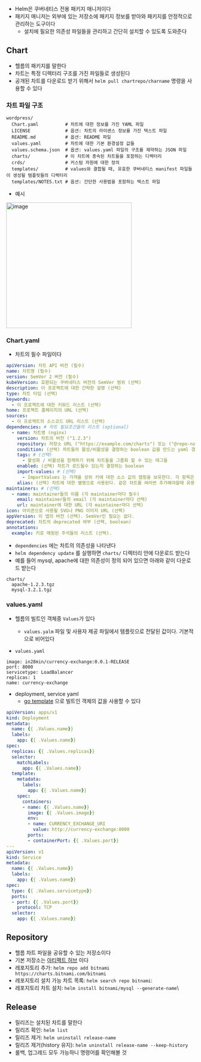 - Helm은 쿠버네티스 전용 패키지 매니저이다
- 패키지 매니저는 외부에 있는 저장소에 패키지 정보를 받아와 패키지를 안정적으로 관리하는 도구이다
	- 설치에 필요한 의존성 파일들을 관리하고 간단히 설치할 수 있도록 도와준다

## Chart
- 헬름의 패키지를 말한다
- 차트는 특정 디렉터리 구조를 가진 파일들로 생성된다
- 공개된 차트를 다운로드 받기 위해서 `helm pull chartrepo/charname` 명령을 사용할 수 있다

### 차트 파일 구조
```TEXT
wordpress/
  Chart.yaml          # 차트에 대한 정보를 가진 YAML 파일
  LICENSE             # 옵션: 차트의 라이센스 정보를 가진 텍스트 파일
  README.md           # 옵션: README 파일
  values.yaml         # 차트에 대한 기본 환경설정 값들
  values.schema.json  # 옵션: values.yaml 파일의 구조를 제약하는 JSON 파일
  charts/             # 이 차트에 종속된 차트들을 포함하는 디렉터리
  crds/               # 커스텀 자원에 대한 정의
  templates/          # values와 결합될 때, 유효한 쿠버네티스 manifest 파일들이 생성될 템플릿들의 디렉터리
  templates/NOTES.txt # 옵션: 간단한 사용법을 포함하는 텍스트 파일
```

- 예시
<img width="335" alt="image" src="https://github.com/seung-hun-h/record/assets/60502370/e023d24d-8e55-44d1-b140-ea6bd010364b">


### Chart.yaml
- 차트의 필수 파일이다
```yaml
apiVersion: 차트 API 버전 (필수)
name: 차트명 (필수)
version: SemVer 2 버전 (필수)
kubeVersion: 호환되는 쿠버네티스 버전의 SemVer 범위 (선택)
description: 이 프로젝트에 대한 간략한 설명 (선택)
type: 차트 타입 (선택)
keywords:
  - 이 프로젝트에 대한 키워드 리스트 (선택)
home: 프로젝트 홈페이지의 URL (선택)
sources:
  - 이 프로젝트의 소스코드 URL 리스트 (선택)
dependencies: # 차트 필요조건들의 리스트 (optional)
  - name: 차트명 (nginx)
    version: 차트의 버전 ("1.2.3")
    repository: 저장소 URL ("https://example.com/charts") 또는 ("@repo-name")
    condition: (선택) 차트들의 활성/비활성을 결정하는 boolean 값을 만드는 yaml 경로 (예시: subchart1.enabled)
    tags: # (선택)
      - 활성화 / 비활성을 함께하기 위해 차트들을 그룹화 할 수 있는 태그들
    enabled: (선택) 차트가 로드될수 있는지 결정하는 boolean
    import-values: # (선택)
      - ImportValues 는 가져올 상위 키에 대한 소스 값의 맵핑을 보유한다. 각 항목은 문자열이거나 하위 / 상위 하위 목록 항목 쌍일 수 있다.
    alias: (선택) 차트에 대한 별명으로 사용된다. 같은 차트를 여러번 추가해야할때 유용하다.
maintainers: # (선택)
  - name: maintainer들의 이름 (각 maintainer마다 필수)
    email: maintainer들의 email (각 maintainer마다 선택)
    url: maintainer에 대한 URL (각 maintainer마다 선택)
icon: 아이콘으로 사용될 SVG나 PNG 이미지 URL (선택)
appVersion: 이 앱의 버전 (선택). SemVer인 필요는 없다.
deprecated: 차트의 deprecated 여부 (선택, boolean)
annotations:
  example: 키로 매핑된 주석들의 리스트 (선택).
```

- `dependencies` 에는 차트의 의존성을 나타낸다
- `helm dependency update` 를 실행하면 `charts/` 디렉터리 안에 다운로드 받는다
- 예를 들어 mysql, apache에 대한 의존성이 정의 되어 있으면 아래와 같이 다운로드 받는다

```text
charts/
  apache-1.2.3.tgz
  mysql-3.2.1.tgz
```

### values.yaml
- 헬름의 빌트인 객체중 `Values`가 있다
	- `values.yalm` 파일 및 사용자 제공 파일에서 템플릿으로 전달된 값이다. 기본적으로 비어있다

- `values.yaml`
```yalm
image: in28min/currency-exchange:0.0.1-RELEASE  
port: 8000  
servicetype: LoadBalancer  
replicas: 1  
name: currency-exchange
```

- deployment, service yaml
	- [go template](https://www.joinc.co.kr/w/man/12/golang/networkProgramming/template) 으로 빌트인 객체의 값을 사용할 수 있다

```yaml
apiVersion: apps/v1  
kind: Deployment  
metadata:  
  name: {{ .Values.name}}  
  labels:  
    app: {{ .Values.name}}  
spec:  
  replicas: {{ .Values.replicas}}  
  selector:  
    matchLabels:  
      app: {{ .Values.name}}  
  template:  
    metadata:  
      labels:  
        app: {{ .Values.name}}  
    spec:  
      containers:  
      - name: {{ .Values.name}}  
        image: {{ .Values.image}}  
        env:  
        - name: CURRENCY_EXCHANGE_URI  
          value: http://currency-exchange:8000  
        ports:  
        - containerPort: {{ .Values.port}}  
---  
apiVersion: v1  
kind: Service  
metadata:  
  name: {{ .Values.name}}  
  labels:  
    app: {{ .Values.name}}  
spec:  
  type: {{ .Values.servicetype}}  
  ports:  
  - port: {{ .Values.port}}  
    protocol: TCP  
  selector:  
    app: {{ .Values.name}}
```
 

## Repository
- 헬름 차트 파일을 공유할 수 있는 저장소이다
- 기본 저장소는 [아티팩트 허브](https://artifacthub.io/) 이다
- 레포지토리 추가: `helm repo add bitnami https://charts.bitnami.com/bitnami` 
- 레포지토리 설치 가능 차트 목록: `helm search repo bitnami`:
- 레포지토리 차트 설치: `helm install bitnami/mysql --generate-name`\

## Release
- 릴리즈는 설치된 차트를 말한다
- 릴리즈 확인: `helm list`
- 릴리즈 제거: `helm uninstall release-name`
- 릴리즈 제거(history 유지): `helm uninstall release-name --keep-history`
- 롤백, 업그레드 모두 가능하니 명령어를 확인해볼 것

